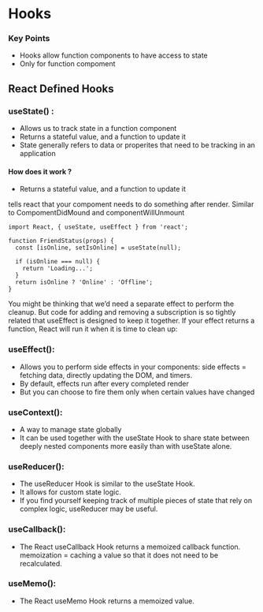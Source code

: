 # Hooks 

### Key Points
- Hooks allow function components to have access to state 
- Only for function compoment



## React Defined Hooks 
### useState() : 
- Allows us to track state in a function component
- Returns a stateful value, and a function to update it
- State generally refers to data or properites that need to be tracking in an application

#### How does it work ? 
- Returns a stateful value, and a function to update it

tells react that your compoment needs to do something after render. Similar to CompomentDidMound and componentWillUnmount
```
import React, { useState, useEffect } from 'react';

function FriendStatus(props) {
  const [isOnline, setIsOnline] = useState(null);

  if (isOnline === null) {
    return 'Loading...';
  }
  return isOnline ? 'Online' : 'Offline';
}
  ```
  You might be thinking that we’d need a separate effect to perform the cleanup. But code for adding and removing a subscription is so tightly related that useEffect is designed to keep it together. If your effect returns a function, React will run it when it is time to clean up:

### useEffect(): 
- Allows you to perform side effects in your components: side effects = fetching data, directly updating the DOM, and timers.
- By default, effects run after every completed render
- But you can choose to fire them only when certain values have changed

### useContext():
- A way to manage state globally
- It can be used together with the useState Hook to share state between deeply nested components more easily than with useState alone.

### useReducer():
- The useReducer Hook is similar to the useState Hook.
- It allows for custom state logic.
- If you find yourself keeping track of multiple pieces of state that rely on complex logic, useReducer may be useful.

### useCallback():
- The React useCallback Hook returns a memoized callback function. memoization = caching a value so that it does not need to be recalculated.

### useMemo():
- The React useMemo Hook returns a memoized value.



